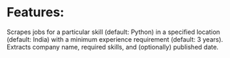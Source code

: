 <h1>Features:</h1>
<p><div>Scrapes jobs for a particular skill (default: Python) in a specified location (default: India) with a minimum experience requirement (default: 3 years).</div>
<div>Extracts company name, required skills, and (optionally) published date.</div>
</p>
